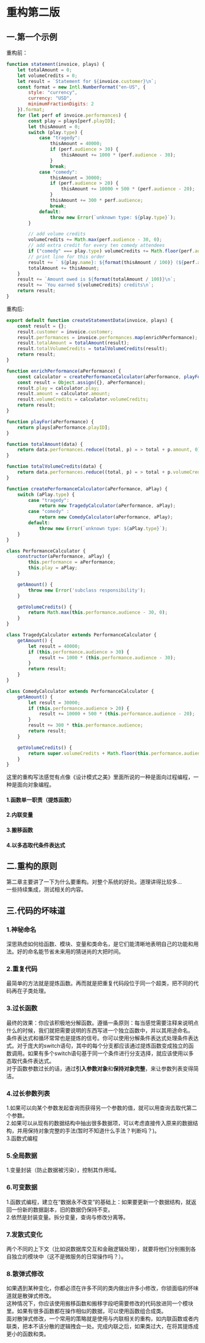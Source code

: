 # 重构第二版

## 一.第一个示例

重构前：
```javascript
function statement(invoice, plays) {
    let totalAmount = 0;
    let volumeCredits = 0;
    let result = `Statement for ${invoice.customer}\n`;
    const format = new Intl.NumberFormat("en-US", {
        style: "currency",
        currency: "USD",
        minimumFractionDigits: 2
    }).format;
    for (let perf of invoice.performances) {
        const play = plays[perf.playID];
        let thisAmount = 0;
        switch (play.type) {
            case "tragedy":
                thisAmount = 40000;
                if (perf.audience > 30) {
                    thisAmount += 1000 * (perf.audience - 30);
                }
                break;
            case "comedy":
                thisAmount = 30000;
                if (perf.audience > 20) {
                    thisAmount += 10000 + 500 * (perf.audience - 20);
                }
                thisAmount += 300 * perf.audience;
                break;
            default:
                throw new Error(`unknown type: ${play.type}`);
        }

        // add volume credits
        volumeCredits += Math.max(perf.audience - 30, 0);
        // add extra credit for every ten comedy attendees
        if ("comedy" === play.type) volumeCredits += Math.floor(perf.audience / 5);
        // print line for this order
        result += ` ${play.name}: ${format(thisAmount / 100)} (${perf.audience} seats)\n`;
        totalAmount += thisAmount;
    }
    result += `Amount owed is ${format(totalAmount / 100)}\n`;
    result += `You earned ${volumeCredits} credits\n`;
    return result;
}

```

重构后:
```javascript
export default function createStatementData(invoice, plays) {
    const result = {};
    result.customer = invoice.customer;
    result.performances = invoice.performances.map(enrichPerformance);
    result.totalAmount = totalAmount(result);
    result.totalVolumeCredits = totalVolumeCredits(result);
    return result;
}

function enrichPerformance(aPerformance) {
    const calculator = createPerformanceCalculator(aPerformance, playFor(aPerformance));
    const result = Object.assign({}, aPerformance);
    result.play = calculator.play;
    result.amount = calculator.amount;
    result.volumeCredits = calculator.volumeCredits;
    return result;
}

function playFor(aPerformance) {
    return plays[aPerformance.playID];
}

function totalAmount(data) {
    return data.performances.reduce((total, p) = > total + p.amount, 0);
}

function totalVolumeCredits(data) {
    return data.performances.reduce((total, p) = > total + p.volumeCredits, 0);
}

function createPerformanceCalculator(aPerformance, aPlay) {
    switch (aPlay.type) {
        case "tragedy":
            return new TragedyCalculator(aPerformance, aPlay);
        case "comedy" :
            return new ComedyCalculator(aPerformance, aPlay);
        default:
            throw new Error(`unknown type: ${aPlay.type}`);
    }
}

class PerformanceCalculator {
    constructor(aPerformance, aPlay) {
        this.performance = aPerformance;
        this.play = aPlay;
    }

    getAmount() {
        throw new Error('subclass responsibility');
    }

    getVolumeCredits() {
        return Math.max(this.performance.audience - 30, 0);
    }
}

class TragedyCalculator extends PerformanceCalculator {
    getAmount() {
        let result = 40000;
        if (this.performance.audience > 30) {
            result += 1000 * (this.performance.audience - 30);
        }
        return result;
    }
}

class ComedyCalculator extends PerformanceCalculator {
    getAmount() {
        let result = 30000;
        if (this.performance.audience > 20) {
            result += 10000 + 500 * (this.performance.audience - 20);
        }
        result += 300 * this.performance.audience;
        return result;
    }

    getVolumeCredits() {
        return super.volumeCredits + Math.floor(this.performance.audience / 5);
    }
}
```

这里的重构写法感觉有点像《设计模式之美》里面所说的一种是面向过程编程，一种是面向对象编程。

#### 1.函数单一职责（提炼函数）
#### 2.内联变量
#### 3.搬移函数
#### 4.以多态取代条件表达式

## 二.重构的原则
第二章主要讲了一下为什么要重构。对整个系统的好处。道理讲得比较多...<br/>
一些持续集成，测试相关的内容。<br/>

## 三.代码的坏味道

### 1.神秘命名
深思熟虑如何给函数、模块、变量和类命名，是它们能清晰地表明自己的功能和用法。好的命名能节省未来用的猜谜尚的大把时间。

### 2.重复代码
最简单的方法就是提炼函数。再而就是把重复代码段位于同一个超类，把不同的代码再在子类处理。

### 3.过长函数
最终的效果：你应该积极地分解函数。遵循一条原则：每当感觉需要注释来说明点什么的时候，我们就把需要说明的东西写进一个独立函数中，并以其用途命名。<br/>
条件表达式和循环常常也是提炼的信号。你可以使用分解条件表达式处理条件表达式。对于庞大的switch语句，其中的每个分支都应该通过提炼函数变成独立的函数调用。如果有多个switch语句基于同一个条件进行分支选择，就应该使用以多态取代条件表达式。<br/>
对于函数参数过长的话，通过**引入参数对象**和**保持对象完整**，来让参数列表变得简洁。

### 4.过长参数列表
1.如果可以向某个参数发起查询而获得另一个参数的值，就可以用查询去取代第二个参数。<br/>
2.如果可以从现有的数据结构中抽出很多数据项，可以考虑直接传入原来的数据结构，并用保持对象完整的手法(暂时不知道什么手法？判断吗？)。<br/>
3.函数式编程

### 5.全局数据
1.变量封装（防止数据被污染），控制其作用域。<br/>

### 6.可变数据
1.函数式编程，建立在“数据永不改变”的基础上：如果要更新一个数据结构，就返回一份新的数据副本，旧的数据仍保持不变。<br/>
2.依然是封装变量。拆分变量，查询与修改分离等。

### 7.发散式变化
两个不同的上下文（比如说数据库交互和金融逻辑处理），就要将他们分别搬到各自独立的模块中（这不是微服务的日常操作吗？）。

### 8.散弹式修改
如果遇到某种变化，你都必须在许多不同的类内做出许多小修改，你锁面临的怀味道就是散弹式修改。<br/>
这种情况下，你应该使用搬移函数和搬移字段吧需要修改的代码放进同一个模块里。如果有很多函数都在操作相似的数据，可以使用函数组合成类。<br/>
面对散弹式修改，一个常用的策略就是使用与内联相关的重构，如内联函数或者内联类，把本不该分散的逻辑拽会一处。完成内联之后，如果类过大，在将其提炼成更小的函数和类。

